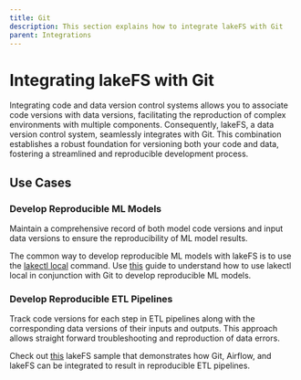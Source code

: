 ```yaml
---
title: Git
description: This section explains how to integrate lakeFS with Git
parent: Integrations
---
```


# Integrating lakeFS with Git

Integrating code and data version control systems allows you to associate code versions with data versions, facilitating
the reproduction of complex environments with multiple components. Consequently, lakeFS, a data version control system, 
seamlessly integrates with Git. This combination establishes a robust foundation for versioning both your code and data, 
fostering a streamlined and reproducible development process.

## Use Cases

### Develop Reproducible ML Models

Maintain a comprehensive record of both model code versions and input data versions to ensure the reproducibility of ML 
model results.

The common way to develop reproducible ML models with lakeFS is to use the 
[lakectl local](../reference/cli.md#lakectl-local) command. Use [this](../howto/local-checkouts.md#example-using-lakectl-local-in-tandem-with-git) 
guide to understand how to use lakectl local in conjunction with Git to develop reproducible ML models.    

### Develop Reproducible ETL Pipelines

Track code versions for each step in ETL pipelines along with the corresponding data versions of their inputs and outputs.
This approach allows straight forward troubleshooting and reproduction of data errors. 

Check out [this](https://github.com/treeverse/lakeFS-samples/tree/main/01_standalone_examples/airflow-02) lakeFS sample 
that demonstrates how Git, Airflow, and lakeFS can be integrated to result in reproducible ETL pipelines.   
